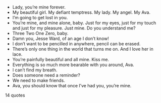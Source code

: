  - Lady, you’re mine forever.
 - My beautiful girl. My defiant temptress. My lady. My angel. My Ava.
 - I’m going to get lost in you.
 - You’re mine, and mine alone, baby. Just for my eyes, just for my touch and just for my pleasure. Just mine. Do you understand me?
 - Three Two One Zero, baby.
 - Damn you, Jesse Ward, of an age I don’t know!
 - I don’t want to be pencilled in anywhere, pencil can be erased.
 - There’s only one thing in the world that turns me on. And I love her in lace.
 - You’re painfully beautiful and all mine. Kiss me.
 - Everything is so much more bearable with you around, Ava.
 - I can’t find my breath.
 - Does someone need a reminder?
 - We need to make friends.
 - Ava, you should know that once I’ve had you, you’re mine.

14 quotes